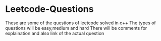 # Leetcode-Questions
These are some of the questions of leetcode solved in c++
The types of questions will be easy,medium and hard
There will be comments for explaination and also link of the actual question 

